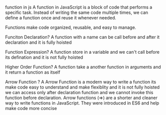 function in js 
A function in JavaScript is a block of code that performs a specific task. Instead of writing the same code multiple times, we can define a function once and reuse it whenever needed.

Functions make code organized, reusable, and easy to manage.

Funciton Declaration?
A function with a name can be call before and after it declaration and it is fully hoisted

Function Expression?
A function store in a variable and we can't call before its defination and it is not fully hoisted

Higher Order Function?
A function take a another function in arguments and it return a function as itself

Arrow Function ?
A Arrow Function is a modern way to write a function its make code easy to understand and make flexiblity
and it is not fully hoisted we can access only after declaration function and we cannot invoke this function before declaration.
Arrow functions (=>) are a shorter and cleaner way to write functions in JavaScript. They were introduced in ES6 and help make code more concise